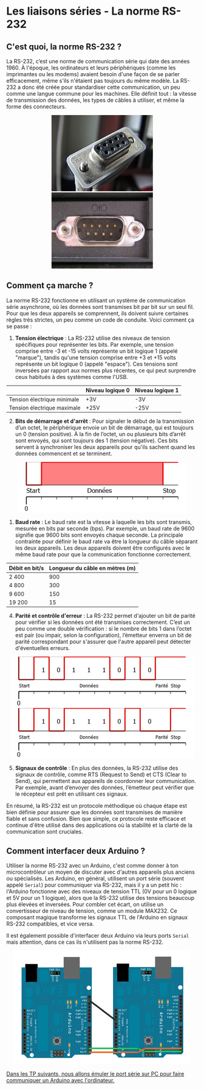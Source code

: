 # Les liaisons séries - La norme RS-232

## C'est quoi, la norme RS-232 ?

La RS-232, c’est une norme de communication série qui date des années 1960. À l'époque, les ordinateurs et leurs périphériques (comme les imprimantes ou les modems) avaient besoin d'une façon de se parler efficacement, même s'ils n'étaient pas toujours du même modèle. La RS-232 a donc été créée pour standardiser cette communication, un peu comme une langue commune pour les machines. Elle définit tout : la vitesse de transmission des données, les types de câbles à utiliser, et même la forme des connecteurs.

<center>

![Connecteur femelle de type DE-9 en extrémité de câble.](/assets/RS-232.jpg 'Connecteur femelle de type DE-9 en extrémité de câble.')
![Un connecteur DE-9, improprement appelé DB-9, mâle utilisé comme port série sur un ordinateur personnel.](/assets/Serial_port.jpg 'Un connecteur DE-9, improprement appelé DB-9, mâle utilisé comme port série sur un ordinateur personnel.')

</center>

## Comment ça marche ?

La norme RS-232 fonctionne en utilisant un système de communication série asynchrone, où les données sont transmises bit par bit sur un seul fil. Pour que les deux appareils se comprennent, ils doivent suivre certaines règles très strictes, un peu comme un code de conduite. Voici comment ça se passe :

1. **Tension électrique** : La RS-232 utilise des niveaux de tension spécifiques pour représenter les bits. Par exemple, une tension comprise entre -3 et -15 volts représente un bit logique 1 (appelé "marque"), tandis qu'une tension comprise entre +3 et +15 volts représente un bit logique 0 (appelé "espace"). Ces tensions sont inversées par rapport aux normes plus récentes, ce qui peut surprendre ceux habitués à des systèmes comme l'USB.

<center>

|                             | Niveau logique 0 | Niveau logique 1 |
| --------------------------- | ---------------- | ---------------- |
| Tension électrique minimale | +3V              | -3V              |
| Tension électrique maximale | +25V             | -25V             |

</center>

2. **Bits de démarrage et d'arrêt** : Pour signaler le début de la transmission d’un octet, le périphérique envoie un bit de démarrage, qui est toujours un 0 (tension positive). À la fin de l’octet, un ou plusieurs bits d’arrêt sont envoyés, qui sont toujours des 1 (tension négative). Ces bits servent à synchroniser les deux appareils pour qu'ils sachent quand les données commencent et se terminent.

<center>

![Chronogramme d’un échange sur la voie série.](/assets/d49d77e5-5187-4d60-b762-d09425e21ed7.png.960x960_q85.jpg 'Chronogramme d’un échange sur la voie série.')

</center>

1. **Baud rate** : Le baud rate est la vitesse à laquelle les bits sont transmis, mesurée en bits par seconde (bps). Par exemple, un baud rate de 9600 signifie que 9600 bits sont envoyés chaque seconde. La principale contrainte pour définir le baud rate va être la longueur du câble séparant les deux appareils. Les deux appareils doivent être configurés avec le même baud rate pour que la communication fonctionne correctement.

<center>

| Débit en bit/s | Longueur du câble en mètres (m) |
| -------------- | ------------------------------- |
| 2 400          | 900                             |
| 4 800          | 300                             |
| 9 600          | 150                             |
| 19 200         | 15                              |

</center>

4. **Parité et contrôle d'erreur** : La RS-232 permet d'ajouter un bit de parité pour vérifier si les données ont été transmises correctement. C’est un peu comme une double vérification : si le nombre de bits 1 dans l’octet est pair (ou impair, selon la configuration), l’émetteur enverra un bit de parité correspondant pour s'assurer que l'autre appareil peut détecter d'éventuelles erreurs.

<center>

![Chronogramme pair.](/assets/7597ca26-4e61-4707-9c8c-cf7f9684ff01.png.960x960_q85.jpg 'Chronogramme pair.')
![Chronogramme impair.](/assets/d14dbffb-b92a-45a7-8c7b-8bc94d717b2d.png.960x960_q85.jpg 'Chronogramme impair.')

</center>

5. **Signaux de contrôle** : En plus des données, la RS-232 utilise des signaux de contrôle, comme RTS (Request to Send) et CTS (Clear to Send), qui permettent aux appareils de coordonner leur communication. Par exemple, avant d’envoyer des données, l’émetteur peut vérifier que le récepteur est prêt en utilisant ces signaux.

En résumé, la RS-232 est un protocole méthodique où chaque étape est bien définie pour assurer que les données sont transmises de manière fiable et sans confusion. Bien que simple, ce protocole reste efficace et continue d'être utilisé dans des applications où la stabilité et la clarté de la communication sont cruciales.

## Comment interfacer deux Arduino ?

Utiliser la norme RS-232 avec un Arduino, c'est comme donner à ton microcontrôleur un moyen de discuter avec d'autres appareils plus anciens ou spécialisés. Les Arduino, en général, utilisent un port série (souvent appelé `Serial`) pour communiquer via RS-232, mais il y a un petit hic : l'Arduino fonctionne avec des niveaux de tension TTL (0V pour un 0 logique et 5V pour un 1 logique), alors que la RS-232 utilise des tensions beaucoup plus élevées et inversées. Pour combler cet écart, on utilise un convertisseur de niveau de tension, comme un module MAX232. Ce composant magique transforme les signaux TTL de l'Arduino en signaux RS-232 compatibles, et vice versa.

Il est également possible d'interfacer deux Arduino via leurs ports `Serial` mais attention, dans ce cas ils n'utilisent pas la norme RS-232.

<center>

![Connexion de deux cartes Arduino en utilisant le protocol de série.](/assets/15e08601-6c85-49e6-964d-8c232b8b6cb1.png.960x960_q85.png 'Connexion de deux cartes Arduino en utilisant le protocol de série.')

</center>

[Dans les TP suivants, nous allons émuler le port série sur PC pour faire communiquer un Arduino avec l'ordinateur.](TP%20guidé.md)
